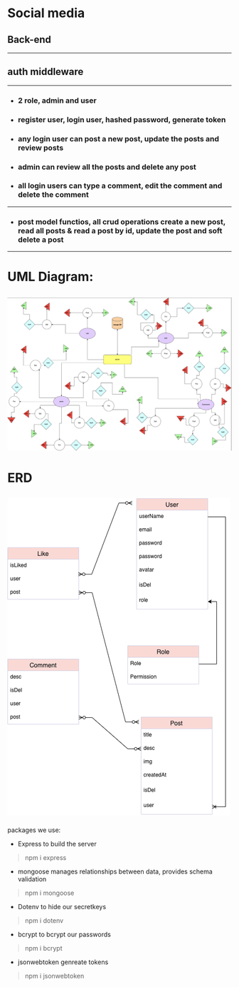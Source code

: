 # Social media
## Back-end
---
## auth middleware
---
* ### 2 role, admin and user
* ### register user, login user, hashed password, generate token
* ### any login user can post a new post, update the posts and review posts
* ### admin can review all the posts and delete any post
* ### all login users can type a comment, edit the comment and delete the comment
---
* ### post model functios, all crud operations create a new post, read all posts & read a post by id, update the post and soft delete a post 
---
# UML Diagram:
![alt text](https://github.com/Ghadier-Alenezi/W08D04/blob/main/UMLdiagram.png)
---
# ERD
![alt text](https://github.com/Ghadier-Alenezi/W08D04/blob/main/ERD.png)
---
packages we use: 
*  Express to build the server

> npm i express

* mongoose manages relationships between data, provides schema validation
>npm i mongoose

* Dotenv to hide our secretkeys

> npm i dotenv

* bcrypt to bcrypt our passwords

> npm i bcrypt

* jsonwebtoken genreate tokens

> npm i jsonwebtoken
